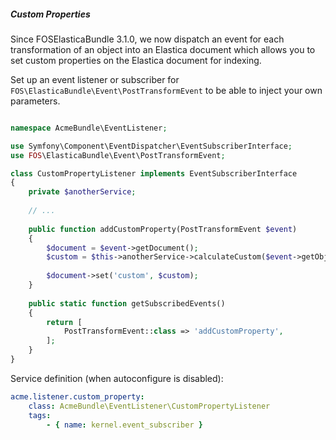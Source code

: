 ##### Custom Properties

Since FOSElasticaBundle 3.1.0, we now dispatch an event for each transformation of an 
object into an Elastica document which allows you to set custom properties on the Elastica
document for indexing.

Set up an event listener or subscriber for 
`FOS\ElasticaBundle\Event\PostTransformEvent` to be able to inject your own
parameters.

```php

namespace AcmeBundle\EventListener;

use Symfony\Component\EventDispatcher\EventSubscriberInterface;
use FOS\ElasticaBundle\Event\PostTransformEvent;

class CustomPropertyListener implements EventSubscriberInterface
{
    private $anotherService;
    
    // ...
    
    public function addCustomProperty(PostTransformEvent $event)
    {
        $document = $event->getDocument();
        $custom = $this->anotherService->calculateCustom($event->getObject());
                    
        $document->set('custom', $custom);
    }
    
    public static function getSubscribedEvents()
    {
        return [
            PostTransformEvent::class => 'addCustomProperty',
        ];
    }
}
```

Service definition (when autoconfigure is disabled):
```yml
acme.listener.custom_property:
    class: AcmeBundle\EventListener\CustomPropertyListener
    tags:
        - { name: kernel.event_subscriber }
```
